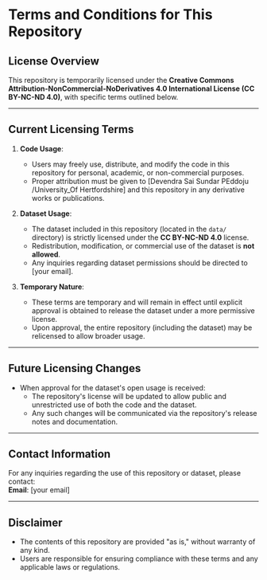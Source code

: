 # Terms and Conditions for This Repository

## License Overview

This repository is temporarily licensed under the **Creative Commons Attribution-NonCommercial-NoDerivatives 4.0 International License (CC BY-NC-ND 4.0)**, with specific terms outlined below.

---

## Current Licensing Terms

1. **Code Usage**:
   - Users may freely use, distribute, and modify the code in this repository for personal, academic, or non-commercial purposes.
   - Proper attribution must be given to [Devendra Sai Sundar PEddoju /University_Of Hertfordshire] and this repository in any derivative works or publications.

2. **Dataset Usage**:
   - The dataset included in this repository (located in the `data/` directory) is strictly licensed under the **CC BY-NC-ND 4.0** license.
   - Redistribution, modification, or commercial use of the dataset is **not allowed**.
   - Any inquiries regarding dataset permissions should be directed to [your email].

3. **Temporary Nature**:
   - These terms are temporary and will remain in effect until explicit approval is obtained to release the dataset under a more permissive license.
   - Upon approval, the entire repository (including the dataset) may be relicensed to allow broader usage.

---

## Future Licensing Changes

- When approval for the dataset's open usage is received:
  - The repository's license will be updated to allow public and unrestricted use of both the code and the dataset.
  - Any such changes will be communicated via the repository's release notes and documentation.

---

## Contact Information

For any inquiries regarding the use of this repository or dataset, please contact:  
**Email**: [your email]

---

## Disclaimer

- The contents of this repository are provided "as is," without warranty of any kind.
- Users are responsible for ensuring compliance with these terms and any applicable laws or regulations.
